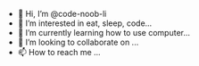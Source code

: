 - 👋 Hi, I’m @code-noob-li
- 👀 I’m interested in eat, sleep, code...
- 🌱 I’m currently learning how to use computer...
- 💞️ I’m looking to collaborate on ...
- 📫 How to reach me ...

<!---
code-noob-li/code-noob-li is a ✨ special ✨ repository because its `README.md` (this file) appears on your GitHub profile.
You can click the Preview link to take a look at your changes.
--->
